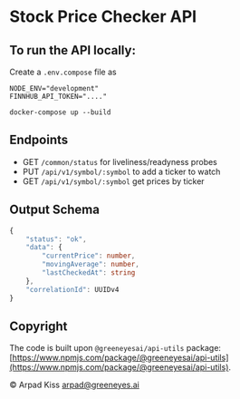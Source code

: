 # Stock Price Checker API

## To run the API locally:

Create a `.env.compose` file as
```
NODE_ENV="development"
FINNHUB_API_TOKEN="...."
```

```
docker-compose up --build
```

## Endpoints

- GET `/common/status` for liveliness/readyness probes
- PUT `/api/v1/symbol/:symbol` to add a ticker to watch
- GET `/api/v1/symbol/:symbol` get prices by ticker

## Output Schema
```typescript
{
    "status": "ok",
    "data": {
        "currentPrice": number,
        "movingAverage": number,
        "lastCheckedAt": string
    },
    "correlationId": UUIDv4
}
```

## Copyright

The code is built upon `@greeneyesai/api-utils` package:
[https://www.npmjs.com/package/@greeneyesai/api-utils](https://www.npmjs.com/package/@greeneyesai/api-utils).

© Arpad Kiss <arpad@greeneyes.ai>